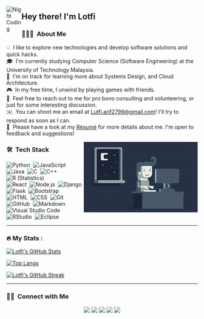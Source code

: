 <img alt="Night Coding" src="./assets/Hand%20Wave.gif" width='40' align="left"/><h2>Hey there! I'm Lotfi</h2>

<!-- ## 👋 &nbsp;Hey there! I'm Lotfi -->

### 👨🏻‍💻 &nbsp;About Me

💡 &nbsp;I like to explore new technologies and develop software solutions and quick hacks.\
🎓 &nbsp;I'm currently studying Computer Science (Software Engineering) at the University of Technology Malaysia.\
🌱 &nbsp;I'm on track for learning more about Systems Design, and Cloud Architecture.\
🎮 &nbsp;In my free time, I unwind by playing games with friends.\
💬 &nbsp;Feel free to reach out to me for pro bono consulting and volunteering, or just for some interesting discussion.\
✉️ &nbsp;You can shoot me an email at Lutfi.arif2799@gmail.com! I'll try to respond as soon as I can.\
📄 &nbsp;Please have a look at my [Résumé](https://www.lotfiarif.com/work) for more details about me. I'm open to feedback and suggestions!

<img alt="Night Coding" src="https://raw.githubusercontent.com/AVS1508/AVS1508/master/assets/Night-Coding.gif" align="right"/>

### 🛠 &nbsp;Tech Stack

![Python](https://img.shields.io/badge/-Python-05122A?style=flat&logo=python)&nbsp;
![JavaScript](https://img.shields.io/badge/-JavaScript-05122A?style=flat&logo=javascript)&nbsp;
![Java](https://img.shields.io/badge/-Java-05122A?style=flat&logo=Java&logoColor=FFA518)&nbsp;
![C](https://img.shields.io/badge/-C-05122A?style=flat&logo=C&logoColor=A8B9CC)&nbsp;
![C++](https://img.shields.io/badge/-C++-05122A?style=flat&logo=C%2B%2B&logoColor=00599C)&nbsp;
![R (Statistics)](https://img.shields.io/badge/-R-05122A?style=flat&logo=R&logoColor=276DC3)\
![React](https://img.shields.io/badge/-React-05122A?style=flat&logo=react)&nbsp;
![Node.js](https://img.shields.io/badge/-Node.js-05122A?style=flat&logo=node.js)&nbsp;
![Django](https://img.shields.io/badge/-Django-05122A?style=flat&logo=django&logoColor=092E20)&nbsp;
![Flask](https://img.shields.io/badge/-Flask-05122A?style=flat&logo=flask)&nbsp;
![Bootstrap](https://img.shields.io/badge/-Bootstrap-05122A?style=flat&logo=bootstrap&logoColor=563D7C)\
![HTML](https://img.shields.io/badge/-HTML-05122A?style=flat&logo=HTML5)&nbsp;
![CSS](https://img.shields.io/badge/-CSS-05122A?style=flat&logo=CSS3&logoColor=1572B6)&nbsp;
![Git](https://img.shields.io/badge/-Git-05122A?style=flat&logo=git)&nbsp;
![GitHub](https://img.shields.io/badge/-GitHub-05122A?style=flat&logo=github)&nbsp;
![Markdown](https://img.shields.io/badge/-Markdown-05122A?style=flat&logo=markdown)\
![Visual Studio Code](https://img.shields.io/badge/-Visual%20Studio%20Code-05122A?style=flat&logo=visual-studio-code&logoColor=007ACC)&nbsp;
![RStudio](https://img.shields.io/badge/-RStudio-05122A?style=flat&logo=rstudio)&nbsp;
![Eclipse](https://img.shields.io/badge/-Eclipse-05122A?style=flat&logo=eclipse-ide&logoColor=2C2255)

---

### :fire: My Stats :

[![Lotfi's GitHub Stats](https://github-readme-stats.vercel.app/api?username=Lotfi-Arif&show_icons=true)](https://github.com/Lotfi-Arif)

[![Top Langs](https://github-readme-stats.vercel.app/api/top-langs/?username=Lotfi-Arif&layout=compact)](https://github.com/Lotfi-Arif)

[![Lotfi's GitHub Streak](https://github-readme-streak-stats.herokuapp.com/?user=Lotfi-Arif)](https://github.com/Lotfi-Arif)

---

### 🤝🏻 &nbsp;Connect with Me

<p align="center">
<a href="https://www.lotfiarif.com"><img src="https://img.shields.io/badge/-LotfiArif.com-3423A6?style=flat&logo=Google-Chrome&logoColor=white"/></a>
<a href="https://linkedin.com/in/lotfiarif"><img src="https://img.shields.io/badge/-Lotfi%20Anwar%20Arif-0077B5?style=flat&logo=Linkedin&logoColor=white"/></a>
<a href="mailto:lutfi.arif2799@gmail.com"><img src="https://img.shields.io/badge/-lutfi.arif2799@gmail.com-D14836?style=flat&logo=Gmail&logoColor=white"/></a>
<a href="https://www.instagram.com/dova.luffy/"><img src="https://img.shields.io/badge/-@dova.luffy-E4405F?style=flat&logo=Instagram&logoColor=white"/></a>
<a href="https://www.facebook.com/LotfiAnwarArif/"><img src="https://img.shields.io/badge/-@LotfiAnwarArif-1877F2?style=flat&logo=Facebook&logoColor=white"/></a>
</p>
